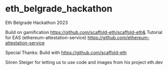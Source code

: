 # eth_belgrade_hackathon
Eth Belgrade Hackathon 2023

Build on gamification https://github.com/scaffold-eth/scaffold-eth&
Tutorial for EAS (ethereum-attestation-service) https://github.com/ethereum-attestation-service

Special Thanks:
Build with https://github.com/scaffold-eth

Sören Steiger for letting us to use code and images from his project eth.dev
